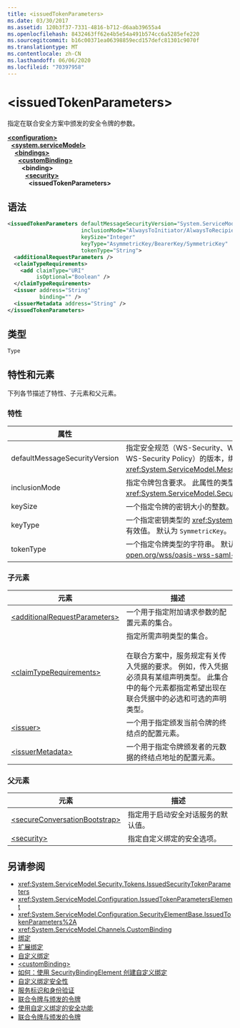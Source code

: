 ```yaml
---
title: <issuedTokenParameters>
ms.date: 03/30/2017
ms.assetid: 120b3f37-7331-4816-b712-d6aab39655a4
ms.openlocfilehash: 8432463ff62e4b5e54a491b574cc6a5285efe220
ms.sourcegitcommit: b16c00371ea06398859ecd157defc81301c9070f
ms.translationtype: MT
ms.contentlocale: zh-CN
ms.lasthandoff: 06/06/2020
ms.locfileid: "70397958"
---
```

# \<issuedTokenParameters>
指定在联合安全方案中颁发的安全令牌的参数。  
  
[**\<configuration>**](../configuration-element.md)\
&nbsp;&nbsp;[**\<system.serviceModel>**](system-servicemodel.md)\
&nbsp;&nbsp;&nbsp;&nbsp;[**\<bindings>**](bindings.md)\
&nbsp;&nbsp;&nbsp;&nbsp;&nbsp;&nbsp;[**\<customBinding>**](custombinding.md)\
&nbsp;&nbsp;&nbsp;&nbsp;&nbsp;&nbsp;&nbsp;&nbsp;**\<binding>**\
&nbsp;&nbsp;&nbsp;&nbsp;&nbsp;&nbsp;&nbsp;&nbsp;&nbsp;&nbsp;[**\<security>**](security-of-custombinding.md)\
&nbsp;&nbsp;&nbsp;&nbsp;&nbsp;&nbsp;&nbsp;&nbsp;&nbsp;&nbsp;&nbsp;&nbsp;**\<issuedTokenParameters>**  
  
## <a name="syntax"></a>语法  
  
```xml  
<issuedTokenParameters defaultMessageSecurityVersion="System.ServiceModel.MessageSecurityVersion"
                       inclusionMode="AlwaysToInitiator/AlwaysToRecipient/Never/Once"
                       keySize="Integer"
                       keyType="AsymmetricKey/BearerKey/SymmetricKey"
                       tokenType="String">
  <additionalRequestParameters />
  <claimTypeRequirements>
    <add claimType="URI"
         isOptional="Boolean" />
  </claimTypeRequirements>
  <issuer address="String"
          binding="" />
  <issuerMetadata address="String" />
</issuedTokenParameters>
```  
  
## <a name="type"></a>类型  
 `Type`  
  
## <a name="attributes-and-elements"></a>特性和元素  
 下列各节描述了特性、子元素和父元素。  
  
### <a name="attributes"></a>特性  
  
|属性|说明|  
|---------------|-----------------|  
|defaultMessageSecurityVersion|指定安全规范（WS-Security、WS-Trust、WS-Secure Conversation 和 WS-Security Policy）的版本，绑定必须支持这些安全规范。 此值的类型为 <xref:System.ServiceModel.MessageSecurityVersion>。|  
|inclusionMode|指定令牌包含要求。 此属性的类型为 <xref:System.ServiceModel.Security.Tokens.SecurityTokenInclusionMode>。|  
|keySize|一个指定令牌的密钥大小的整数。 默认值为 256。|  
|keyType|一个指定密钥类型的 <xref:System.IdentityModel.Tokens.SecurityKeyType> 的有效值。 默认为 `SymmetricKey`。|  
|tokenType|一个指定令牌类型的字符串。 默认值为“http://docs.oasis-open.org/wss/oasis-wss-saml-token-profile-1.1#SAML”。|  
  
### <a name="child-elements"></a>子元素  
  
|元素|描述|  
|-------------|-----------------|  
|[\<additionalRequestParameters>](additionalrequestparameters-element.md)|一个用于指定附加请求参数的配置元素的集合。|  
|[\<claimTypeRequirements>](claimtyperequirements-element.md)|指定所需声明类型的集合。<br /><br /> 在联合方案中，服务规定有关传入凭据的要求。 例如，传入凭据必须具有某组声明类型。 此集合中的每个元素都指定希望出现在联合凭据中的必选和可选的声明类型。|  
|[\<issuer>](issuer-of-issuedtokenparameters.md)|一个用于指定颁发当前令牌的终结点的配置元素。|  
|[\<issuerMetadata>](issuermetadata-of-issuedtokenparameters.md)|一个用于指定令牌颁发者的元数据的终结点地址的配置元素。|  
  
### <a name="parent-elements"></a>父元素  
  
|元素|描述|  
|-------------|-----------------|  
|[\<secureConversationBootstrap>](secureconversationbootstrap.md)|指定用于启动安全对话服务的默认值。|  
|[\<security>](security-of-custombinding.md)|指定自定义绑定的安全选项。|  
  
## <a name="see-also"></a>另请参阅

- <xref:System.ServiceModel.Security.Tokens.IssuedSecurityTokenParameters>
- <xref:System.ServiceModel.Configuration.IssuedTokenParametersElement>
- <xref:System.ServiceModel.Configuration.SecurityElementBase.IssuedTokenParameters%2A>
- <xref:System.ServiceModel.Channels.CustomBinding>
- [绑定](../../../wcf/bindings.md)
- [扩展绑定](../../../wcf/extending/extending-bindings.md)
- [自定义绑定](../../../wcf/extending/custom-bindings.md)
- [\<customBinding>](custombinding.md)
- [如何：使用 SecurityBindingElement 创建自定义绑定](../../../wcf/feature-details/how-to-create-a-custom-binding-using-the-securitybindingelement.md)
- [自定义绑定安全性](../../../wcf/samples/custom-binding-security.md)
- [服务标识和身份验证](../../../wcf/feature-details/service-identity-and-authentication.md)
- [联合令牌与颁发的令牌](../../../wcf/feature-details/federation-and-issued-tokens.md)
- [使用自定义绑定的安全功能](../../../wcf/feature-details/security-capabilities-with-custom-bindings.md)
- [联合令牌与颁发的令牌](../../../wcf/feature-details/federation-and-issued-tokens.md)
